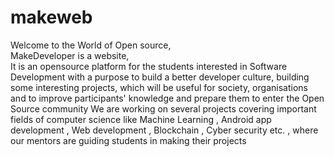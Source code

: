 # makeweb
Welcome to the World of Open source,   
MakeDeveloper is a website,   
It is an opensource platform  for the students interested in Software Development with a purpose to build a better developer culture, building some interesting projects, which will be useful for society, organisations and to improve participants' knowledge and prepare them to enter the Open Source community
We are working on several projects covering important fields of computer science like Machine Learning , Android app development , Web development , Blockchain  , Cyber security etc. ,  where our mentors are guiding students in making their projects
